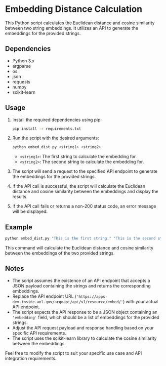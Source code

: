 # Embedding Distance Calculation

This Python script calculates the Euclidean distance and cosine similarity between two string embeddings. It utilizes an API to generate the embeddings for the provided strings.

## Dependencies

- Python 3.x
- argparse
- os
- json
- requests
- numpy
- scikit-learn

## Usage

1. Install the required dependencies using pip:

   ```bash
   pip install -r requirements.txt
   ```

2. Run the script with the desired arguments:

   ```bash
   python embed_dist.py <string1> <string2>
   ```

   - `<string1>`: The first string to calculate the embedding for.
   - `<string2>`: The second string to calculate the embedding for.

3. The script will send a request to the specified API endpoint to generate the embeddings for the provided strings.

4. If the API call is successful, the script will calculate the Euclidean distance and cosine similarity between the embeddings and display the results.

5. If the API call fails or returns a non-200 status code, an error message will be displayed.

## Example

```bash
python embed_dist.py "This is the first string." "This is the second string."
```

This command will calculate the Euclidean distance and cosine similarity between the embeddings of the two provided strings.

## Notes

- The script assumes the existence of an API endpoint that accepts a JSON payload containing the strings and returns the corresponding embeddings.
- Replace the API endpoint URL (`'https://apps-dev.inside.anl.gov/argoapi/api/v1/resource/embed/'`) with your actual API endpoint.
- The script expects the API response to be a JSON object containing an `'embedding'` field, which should be a list of embeddings for the provided strings.
- Adjust the API request payload and response handling based on your specific API requirements.
- The script uses the scikit-learn library to calculate the cosine similarity between the embeddings.

Feel free to modify the script to suit your specific use case and API integration requirements.
